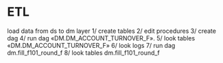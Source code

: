 # ETL
load data from ds to dm layer
1/ create tables
2/ edit procedures
3/ create dag
4/ run dag «DM.DM_ACCOUNT_TURNOVER_F». 
5/ look tables «DM.DM_ACCOUNT_TURNOVER_F»
6/ look logs
7/ run dag dm.fill_f101_round_f
8/ look tables dm.fill_f101_round_f
